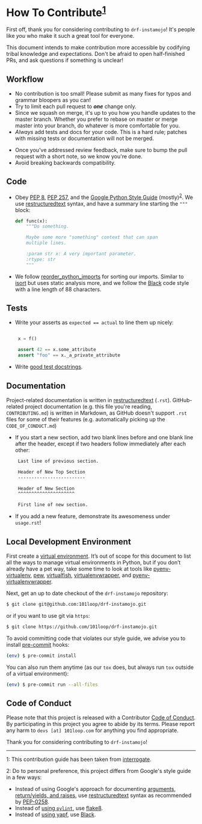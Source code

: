 # How To Contribute<sup>[1](#footnote-1)</sup>

First off, thank you for considering contributing to ``drf-instamojo``! It's people like _you_ who make it such a great tool for everyone.

This document intends to make contribution more accessible by codifying tribal knowledge and expectations. Don't be afraid to open half-finished PRs, and ask questions if something is unclear!

## Workflow

* No contribution is too small! Please submit as many fixes for typos and grammar bloopers as you can!
* Try to limit each pull request to **_one_** change only.
* Since we squash on merge, it's up to you how you handle updates to the master branch. Whether you prefer to rebase on master or merge master into your branch, do whatever is more comfortable for you.
* _Always_ add tests and docs for your code. This is a hard rule; patches with missing tests or documentation will not be merged.
<!-- * Make sure your changes pass our [CI](https://github.com/econchick/interrogate/actions?query=workflow%3ACI). You won't get any feedback until it's green unless you ask for it. -->
* Once you've addressed review feedback, make sure to bump the pull request with a short note, so we know you're done.
* Avoid breaking backwards compatibility.

## Code

* Obey [PEP 8](https://www.python.org/dev/peps/pep-0008/), [PEP 257](https://www.python.org/dev/peps/pep-0257/), and the [Google Python Style Guide](http://google.github.io/styleguide/pyguide.html) (mostly)<sup>[2](#footnote-2)</sup>.  We use [restructuredtext](https://docutils.sourceforge.io/rst.html) syntax, and have a summary line starting the `"""` block:

    ```python
    def func(x):
        """Do something.

        Maybe some more "something" context that can span
        multiple lines.

        :param str x: A very important parameter.
        :rtype: str
        """
    ```

* We follow [reorder_python_imports](https://github.com/asottile/reorder_python_imports) for sorting our imports. Similar to [isort](https://github.com/timothycrosley/isort) but uses static analysis more, and we follow the [Black](https://github.com/psf/black) code style with a line length of 88 characters.
 <!-- As long as you run our full tox suite before committing, or install our [pre-commit](https://pre-commit.com/) hooks (ideally you'll do both -- see [Local Development Environment](#local-development-environment)), you won't have to spend any time on formatting your code at all. If you don't, CI will catch it for you -- but that seems like a waste of your time! -->


## Tests

* Write your asserts as `expected == actual` to line them up nicely:

    ```python

     x = f()

     assert 42 == x.some_attribute
     assert "foo" == x._a_private_attribute
    ```

<!-- * To run the test suite, all you need is a recent [tox](https://tox.readthedocs.io/). It will ensure the test suite runs with all dependencies against all Python versions just as it will in our CI. If you lack some Python versions, you can can always limit the environments like ``tox -e py35,py36`` (in that case you may want to look into [pyenv](https://github.com/pyenv/pyenv), which makes it very easy to install many different Python versions in parallel). -->
* Write [good test docstrings](https://jml.io/pages/test-docstrings.html).

## Documentation

Project-related documentation is written in [restructuredtext](https://docutils.sourceforge.io/rst.html) (`.rst`). GitHub-related project documentation (e.g. this file you're reading, `CONTRIBUTING.md`) is written in Markdown, as GitHub doesn't support `.rst` files for some of their features (e.g. automatically picking up the `CODE_OF_CONDUCT.md`)

* If you start a new section, add two blank lines before and one blank line after the header, except if two headers follow immediately after each other:

    ```rst
     Last line of previous section.

     Header of New Top Section
     -------------------------

     Header of New Section
     ^^^^^^^^^^^^^^^^^^^^^

     First line of new section.
     ```

* If you add a new feature, demonstrate its awesomeness under `usage.rst`!

## Local Development Environment

<!-- You can (and should) run our test suite using [tox](https://tox.readthedocs.io/). However, you’ll probably want a more traditional environment as well. We highly recommend to develop using the latest Python 3 release because `interrogate` tries to take advantage of modern features whenever possible. -->

First create a [virtual environment](https://virtualenv.pypa.io/). It’s out of scope for this document to list all the ways to manage virtual environments in Python, but if you don’t already have a pet way, take some time to look at tools like [pyenv-virtualenv](https://github.com/pyenv/pyenv-virtualenv), [pew](https://github.com/berdario/pew), [virtualfish](https://virtualfish.readthedocs.io/), [virtualenvwrapper](https://virtualenvwrapper.readthedocs.io/), and [pyenv-virtualenvwrapper](https://github.com/pyenv/pyenv-virtualenvwrapper).

Next, get an up to date checkout of the `drf-instamojo` repository:

```sh
$ git clone git@github.com:101loop/drf-instamojo.git
```

or if you want to use git via `https`:

```sh
$ git clone https://github.com/101loop/drf-instamojo.git
```

<!-- Change into the newly created directory and **after activating your virtual environment** install an editable version of `interrogate` along with its tests and docs requirements:

```sh
(env) $ cd interrogate
(env) $ pip install -e '.[dev]'
```

At this point,

```sh
(env) $ python -m pytest
```

should work and pass, as should:

```sh
(env) $ cd docs
(env) $ make livehtml
```

The built documentation can then be found in [`localhost:8888`](http://localhost:8888). -->

To avoid committing code that violates our style guide, we advise you to install [pre-commit](https://pre-commit.com/) hooks:

```sh
(env) $ pre-commit install
```

You can also run them anytime (as our `tox` does, but always run `tox` outside of a virtual environment):

```sh
(env) $ pre-commit run --all-files
```

## Code of Conduct

Please note that this project is released with a Contributor [Code of Conduct](https://github.com/101loop/drf-instamojo/blob/master/CODE_OF_CONDUCT.md). By participating in this project you agree to abide by its terms. Please report any harm to `devs [at] 101loop.com` for anything you find appropriate.

Thank you for considering contributing to `drf-instamojo`!

---

<a name="footnote-1">1</a>: This contribution guide has been taken from [interrogate](https://github.com/econchick/interrogate/).

<a name="footnote-2">2</a>: Do to personal preference, this project differs from Google's style guide in a few ways:
* Instead of using Google's approach for documenting [arguments, return/yields, and raises](http://google.github.io/styleguide/pyguide.html#383-functions-and-methods), use [restructuredtext](https://docutils.sourceforge.io/rst.html) syntax as recommended by [PEP-0258](https://www.python.org/dev/peps/pep-0258/).
* Instead of [using `pylint`](http://google.github.io/styleguide/pyguide.html#21-lint), use [flake8](https://flake8.pycqa.org/en/latest/).
* Instead of [using yapf](http://google.github.io/styleguide/pyguide.html#1-background), use [Black](https://github.com/psf/black).

